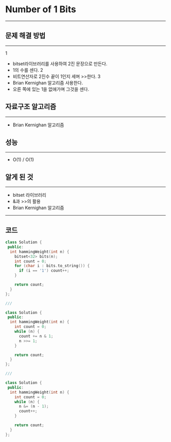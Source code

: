 # Number of 1 Bits
---
## 문제 해결 방법
---
1
* bitset라이브러리를 사용하여 2진 문장으로 만든다.
* 1의 수를 센다.
2
* 비트연산자로 2진수 끝이 1인지 세며 >>한다.
3
* Brian Kernighan 알고리즘 사용한다.
* 오른 쪽에 있는 1을 없애가며 그것을 센다.
## 자료구조 알고리즘
---
* Brian Kernighan 알고리즘
## 성능
---
* O(1) / O(1)
## 알게 된 것
---
* bitset 라이브러리
* &과 >>의 활용
* Brian Kernighan 알고리즘
---
## 코드
```cpp
class Solution {
 public:
  int hammingWeight(int n) {
    bitset<32> bits(n);
    int count = 0;
    for (char i : bits.to_string()) {
      if (i == '1') count++;
    }

    return count;
  }
};

///

class Solution {
 public:
  int hammingWeight(int n) {
    int count = 0;
    while (n) {
      count += n & 1;
      n >>= 1;
    }

    return count;
  }
};

///

class Solution {
 public:
  int hammingWeight(int n) {
    int count = 0;
    while (n) {
      n &= (n - 1);
      count++;
    }

    return count;
  }
};
```
